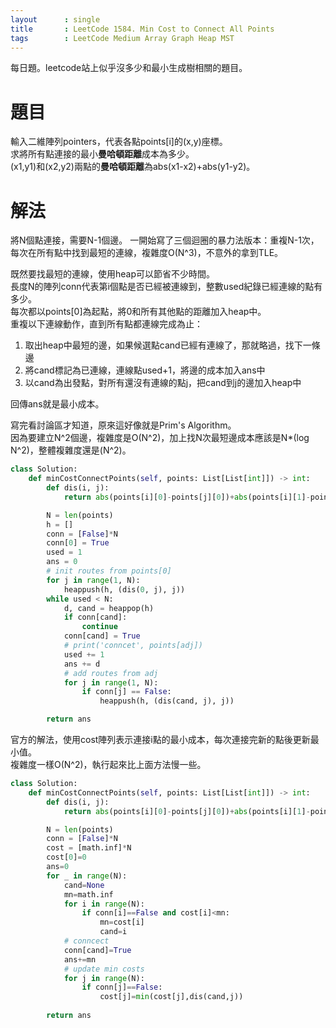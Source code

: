 ```yaml
---
layout      : single
title       : LeetCode 1584. Min Cost to Connect All Points
tags 		: LeetCode Medium Array Graph Heap MST 
---
```

每日題。leetcode站上似乎沒多少和最小生成樹相關的題目。

# 題目
輸入二維陣列pointers，代表各點points[i]的(x,y)座標。  
求將所有點連接的最小**曼哈頓距離**成本為多少。  
(x1,y1)和(x2,y2)兩點的**曼哈頓距離**為abs(x1-x2)+abs(y1-y2)。

# 解法
將N個點連接，需要N-1個邊。
一開始寫了三個迴圈的暴力法版本：重複N-1次，每次在所有點中找到最短的連線，複雜度O(N^3)，不意外的拿到TLE。  

既然要找最短的連線，使用heap可以節省不少時間。  
長度N的陣列conn代表第i個點是否已經被連線到，整數used紀錄已經連線的點有多少。  
每次都以points[0]為起點，將0和所有其他點的距離加入heap中。  
重複以下連線動作，直到所有點都連線完成為止：  
1. 取出heap中最短的邊，如果候選點cand已經有連線了，那就略過，找下一條邊  
2. 將cand標記為已連線，連線點used+1，將邊的成本加入ans中  
3. 以cand為出發點，對所有還沒有連線的點j，把cand到j的邊加入heap中  

回傳ans就是最小成本。  

寫完看討論區才知道，原來這好像就是Prim's Algorithm。  
因為要建立N^2個邊，複雜度是O(N^2)，加上找N次最短邊成本應該是N*(log N^2)，整體複雜度還是(N^2)。

```python
class Solution:
    def minCostConnectPoints(self, points: List[List[int]]) -> int:
        def dis(i, j):
            return abs(points[i][0]-points[j][0])+abs(points[i][1]-points[j][1])

        N = len(points)
        h = []
        conn = [False]*N
        conn[0] = True
        used = 1
        ans = 0
        # init routes from points[0]
        for j in range(1, N):
            heappush(h, (dis(0, j), j))
        while used < N:
            d, cand = heappop(h)
            if conn[cand]:
                continue
            conn[cand] = True
            # print('conncet', points[adj])
            used += 1
            ans += d
            # add routes from adj
            for j in range(1, N):
                if conn[j] == False:
                    heappush(h, (dis(cand, j), j))

        return ans
```

官方的解法，使用cost陣列表示連接i點的最小成本，每次連接完新的點後更新最小值。  
複雜度一樣O(N^2)，執行起來比上面方法慢一些。

```python
class Solution:
    def minCostConnectPoints(self, points: List[List[int]]) -> int:
        def dis(i, j):
            return abs(points[i][0]-points[j][0])+abs(points[i][1]-points[j][1])

        N = len(points)
        conn = [False]*N
        cost = [math.inf]*N
        cost[0]=0
        ans=0
        for _ in range(N):
            cand=None
            mn=math.inf
            for i in range(N):
                if conn[i]==False and cost[i]<mn:
                    mn=cost[i]
                    cand=i
            # conncect
            conn[cand]=True
            ans+=mn
            # update min costs
            for j in range(N):
                if conn[j]==False:
                    cost[j]=min(cost[j],dis(cand,j))
   
        return ans
```
